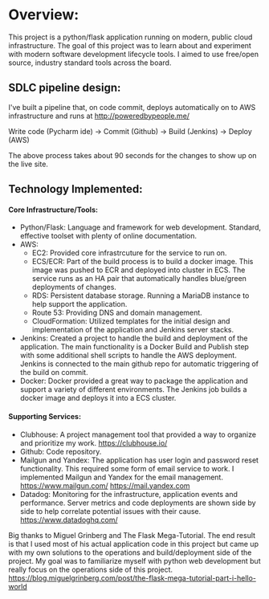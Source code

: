 # Overview:

This project is a python/flask application running on modern, public cloud infrastructure. The goal of this project was to learn about and experiment with modern software development lifecycle tools. I aimed to use free/open source, industry standard tools across the board. 

## SDLC pipeline design:

I've built a pipeline that, on code commit, deploys automatically on to AWS infrastructure and runs at http://poweredbypeople.me/

Write code (Pycharm ide) -> Commit (Github) -> Build (Jenkins) -> Deploy (AWS) 

The above process takes about 90 seconds for the changes to show up on the live site. 

## Technology Implemented:
#### Core Infrastructure/Tools:
- Python/Flask: Language and framework for web development. Standard, effective toolset with plenty of online documentation. 
- AWS:
  - EC2: Provided core infrastrcuture for the service to run on. 
  - ECS/ECR: Part of the build process is to build a docker image. This image was pushed to ECR and deployed into cluster in ECS. The service runs as an HA pair that automatically handles blue/green deployments of changes.  
  - RDS: Persistent database storage. Running a MariaDB instance to help support the application. 
  - Route 53: Providing DNS and domain management. 
  - CloudFormation: Utilized templates for the initial design and implementation of the application and Jenkins server stacks. 
- Jenkins: Created a project to handle the build and deployment of the application. The main functionality is a Docker Build and Publish step with some additional shell scripts to handle the AWS deployment. Jenkins is connected to the main github repo for automatic triggering of the build on commit.
- Docker: Docker provided a great way to package the application and support a variety of different environments. The Jenkins job builds a docker image and deploys it into a ECS cluster. 

#### Supporting Services:
- Clubhouse: A project management tool that provided a way to organize and prioritize my work. https://clubhouse.io/ 
- Github: Code repository.
- Mailgun and Yandex: The application has user login and password reset functionality. This required some form of email service to work. I implemented Mailgun and Yandex for the email management. https://www.mailgun.com/ https://mail.yandex.com
- Datadog: Monitoring for the infrastructure, application events and performance. Server metrics and code deployments are shown side by side to help correlate potential issues with their cause. https://www.datadoghq.com/ 

Big thanks to Miguel Grinberg and The Flask Mega-Tutorial. The end result is that I used most of his actual application code in this project but came up with my own solutions to the operations and build/deployment side of the project.  My goal was to familiarize myself with python web development but really focus on the operations side of this project. https://blog.miguelgrinberg.com/post/the-flask-mega-tutorial-part-i-hello-world  
